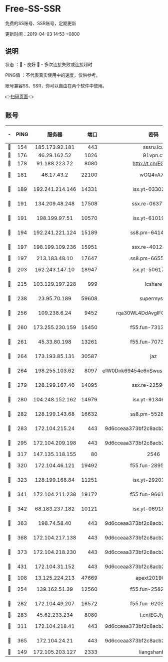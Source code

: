 # Free-SS-SSR

免费的SS账号、SSR账号，定期更新

更新时间：2019-04-03 14:53 +0800

## 说明

状态     ：🙂 - 良好 🙁 - 多次连接失败或连接超时

PING值   ：不代表真实使用中的速度，仅供参考。

账号兼容SS、SSR，你可以自由在两个软件中使用。

👉[扫码页面](https://liesauer.github.io/Free-SS-SSR/)👈

## 账号

|-|PING|服务器|端口|密码|加密方式|区域|
|:----:|:----:|:-----:|-----:|:----:|:----:|:----:|
|🙂|154|185.173.92.181|443|sssru.icu|rc4-md5|RU|
|🙂|176|46.29.162.52|1026|91vpn.cf|rc4-md5|RU|
|🙂|178|91.188.223.72|8080|http://t.cn/EGJIyrl|rc4-md5|RU|
|🙂|181|46.17.43.2|22100|wGQ4vA7D|aes-256-gcm|RU|
|🙂|189|192.241.214.146|14331|isx.yt-03302114|aes-256-cfb|US|
|🙂|191|134.209.48.248|17508|ssx.re-06377061|aes-256-cfb|US|
|🙂|191|198.199.97.51|10570|isx.yt-61019132|aes-256-cfb|US|
|🙂|194|192.241.221.124|15189|ss8.pm-64148140|aes-256-cfb|US|
|🙂|197|198.199.109.236|15951|ssx.re-40122828|aes-256-cfb|US|
|🙂|197|213.183.48.10|17647|ss8.pm-66557674|rc4-md5|RU|
|🙂|203|162.243.147.10|18947|isx.yt-50617659|aes-256-cfb|US|
|🙂|215|103.129.197.228|999|lcshare|aes-256-cfb|US|
|🙂|238|23.95.70.189|59608|supermyssr|chacha20-ietf|US|
|🙂|256|109.238.6.24|9452|rqa30WL4DdAvgIFG6Fs3znzTa|aes-256-cfb|FR|
|🙂|260|173.255.230.159|15450|f55.fun-73133420|aes-256-cfb|US|
|🙂|261|45.33.80.198|13261|f55.fun-70732084|aes-256-cfb|US|
|🙂|264|173.193.85.131|30587|jaz|aes-256-cfb|US|
|🙂|264|198.255.103.62|8097|eIW0Dnk69454e6nSwuspv9DmS201tQ0D|aes-256-cfb|US|
|🙂|279|128.199.167.40|14095|ssx.re-22596370|aes-256-cfb|SG|
|🙂|280|104.248.152.162|14979|isx.yt-91346300|aes-256-cfb|SG|
|🙂|282|128.199.143.68|16632|ss8.pm-55286223|aes-256-cfb|SG|
|🙂|283|172.104.215.24|443|9d6cceaa373bf2c8acb22e60b6a58be6|aes-256-cfb|US|
|🙂|295|172.104.209.198|443|9d6cceaa373bf2c8acb22e60b6a58be6|aes-256-cfb|US|
|🙂|317|147.135.118.155|80|2546|chacha20|US|
|🙂|320|172.104.46.121|19492|f55.fun-28953423|aes-256-cfb|SG|
|🙂|323|128.199.168.84|11251|isx.yt-29203965|aes-256-cfb|SG|
|🙂|341|172.104.211.238|19172|f55.fun-96617780|aes-256-cfb|US|
|🙂|342|68.183.237.182|10121|isx.yt-06918011|aes-256-cfb|SG|
|🙂|363|198.74.58.40|443|9d6cceaa373bf2c8acb22e60b6a58be6|aes-256-cfb|US|
|🙂|368|172.104.217.138|443|9d6cceaa373bf2c8acb22e60b6a58be6|aes-256-cfb|US|
|🙂|373|172.104.218.230|443|9d6cceaa373bf2c8acb22e60b6a58be6|aes-256-cfb|US|
|🙂|431|172.104.31.152|443|9d6cceaa373bf2c8acb22e60b6a58be6|aes-256-cfb|US|
|🙂|108|13.125.224.213|47669|apext2019001|chacha20|KR|
|🙂|254|139.162.51.39|12560|f55.fun-25829930|aes-256-cfb|SG|
|🙂|282|172.104.49.207|16572|f55.fun-62039376|aes-256-cfb|SG|
|🙂|283|45.62.233.234|8080|t.cn/EGJIyrl|rc4-md5|CA|
|🙂|311|172.104.218.41|443|9d6cceaa373bf2c8acb22e60b6a58be6|aes-256-cfb|US|
|🙂|365|172.104.24.21|443|9d6cceaa373bf2c8acb22e60b6a58be6|aes-256-cfb|US|
|🙁|149|172.105.203.127|2333|liangshanbo|chacha20|JP|

